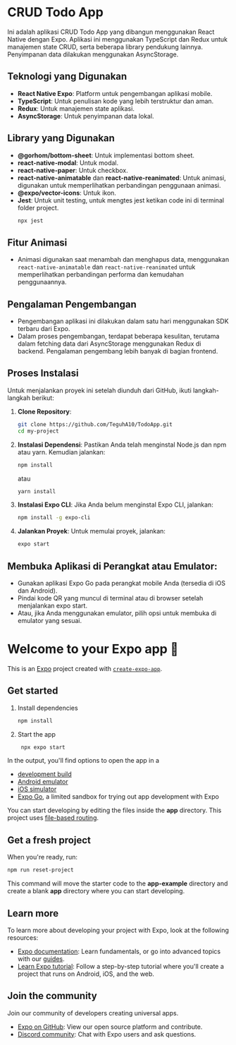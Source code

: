 # CRUD Todo App

Ini adalah aplikasi CRUD Todo App yang dibangun menggunakan React Native dengan Expo. Aplikasi ini menggunakan TypeScript dan Redux untuk manajemen state CRUD, serta beberapa library pendukung lainnya. Penyimpanan data dilakukan menggunakan AsyncStorage.

## Teknologi yang Digunakan
- **React Native Expo**: Platform untuk pengembangan aplikasi mobile.
- **TypeScript**: Untuk penulisan kode yang lebih terstruktur dan aman.
- **Redux**: Untuk manajemen state aplikasi.
- **AsyncStorage**: Untuk penyimpanan data lokal.

## Library yang Digunakan
- **@gorhom/bottom-sheet**: Untuk implementasi bottom sheet.
- **react-native-modal**: Untuk modal.
- **react-native-paper**: Untuk checkbox.
- **react-native-animatable** dan **react-native-reanimated**: Untuk animasi, digunakan untuk memperlihatkan perbandingan penggunaan animasi.
- **@expo/vector-icons**: Untuk ikon.
- **Jest**: Untuk unit testing, untuk mengtes jest ketikan code ini di terminal folder project.
  ```bash
  npx jest
  ```
## Fitur Animasi
- Animasi digunakan saat menambah dan menghapus data, menggunakan `react-native-animatable` dan `react-native-reanimated` untuk memperlihatkan perbandingan performa dan kemudahan penggunaannya.

## Pengalaman Pengembangan
- Pengembangan aplikasi ini dilakukan dalam satu hari menggunakan SDK terbaru dari Expo.
- Dalam proses pengembangan, terdapat beberapa kesulitan, terutama dalam fetching data dari AsyncStorage menggunakan Redux di backend. Pengalaman pengembang lebih banyak di bagian frontend.

## Proses Instalasi
Untuk menjalankan proyek ini setelah diunduh dari GitHub, ikuti langkah-langkah berikut:

1. **Clone Repository**:
   ```sh
   git clone https://github.com/TeguhA10/TodoApp.git
   cd my-project
   ```

2. **Instalasi Dependensi**:
   Pastikan Anda telah menginstal Node.js dan npm atau yarn. Kemudian jalankan:
   ```bash
   npm install
   ```
   atau
   ```bash
   yarn install
   ```
3. **Instalasi Expo CLI**:
   Jika Anda belum menginstal Expo CLI, jalankan:
   ```bash
   npm install -g expo-cli
   ```
4. **Jalankan Proyek**:
   Untuk memulai proyek, jalankan:
   ```bash
   expo start
   ```
## Membuka Aplikasi di Perangkat atau Emulator:
- Gunakan aplikasi Expo Go pada perangkat mobile Anda (tersedia di iOS dan Android).
- Pindai kode QR yang muncul di terminal atau di browser setelah menjalankan expo start.
- Atau, jika Anda menggunakan emulator, pilih opsi untuk membuka di emulator yang sesuai.


# Welcome to your Expo app 👋

This is an [Expo](https://expo.dev) project created with [`create-expo-app`](https://www.npmjs.com/package/create-expo-app).

## Get started

1. Install dependencies

   ```bash
   npm install
   ```

2. Start the app

   ```bash
    npx expo start
   ```

In the output, you'll find options to open the app in a

- [development build](https://docs.expo.dev/develop/development-builds/introduction/)
- [Android emulator](https://docs.expo.dev/workflow/android-studio-emulator/)
- [iOS simulator](https://docs.expo.dev/workflow/ios-simulator/)
- [Expo Go](https://expo.dev/go), a limited sandbox for trying out app development with Expo

You can start developing by editing the files inside the **app** directory. This project uses [file-based routing](https://docs.expo.dev/router/introduction).

## Get a fresh project

When you're ready, run:

```bash
npm run reset-project
```

This command will move the starter code to the **app-example** directory and create a blank **app** directory where you can start developing.

## Learn more

To learn more about developing your project with Expo, look at the following resources:

- [Expo documentation](https://docs.expo.dev/): Learn fundamentals, or go into advanced topics with our [guides](https://docs.expo.dev/guides).
- [Learn Expo tutorial](https://docs.expo.dev/tutorial/introduction/): Follow a step-by-step tutorial where you'll create a project that runs on Android, iOS, and the web.

## Join the community

Join our community of developers creating universal apps.

- [Expo on GitHub](https://github.com/expo/expo): View our open source platform and contribute.
- [Discord community](https://chat.expo.dev): Chat with Expo users and ask questions.
